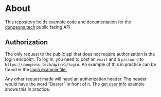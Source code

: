 # About
This repository holds example code and documentation for the [dungeons.tech](https://dungeons.tech) public facing API

## Authorization

The only request to the public api that does not require authorization is the login endpoint. To log in, you need to post an `email` and a `password` to `https://dungeons.tech/api/v1/login`. An example of this in practice can be found in the [login example file.](examples/login.js)

Any other request made will need an authorization header. The header would have the word "Bearer" in front of it. The [get user info](examples/get-user-info.js) example shows this in practice.
